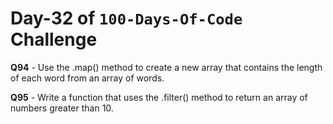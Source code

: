 # Day-32 of `100-Days-Of-Code` Challenge

**Q94** - Use the .map() method to create a new array that contains the length of each word from an array of words.

**Q95** - Write a function that uses the .filter() method to return an array of numbers greater than 10.



 
 

 


 


 

 
 
 


 